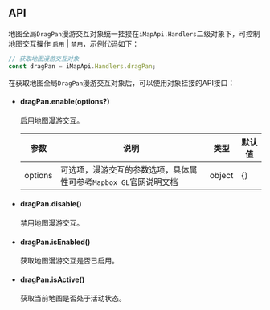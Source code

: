 ## API

地图全局`DragPan`漫游交互对象统一挂接在`iMapApi.Handlers`二级对象下，可控制地图交互操作 `启用` | `禁用`，示例代码如下：

```javascript
// 获取地图漫游交互对象
const dragPan = iMapApi.Handlers.dragPan;
```

在获取地图全局`DragPan`漫游交互对象后，可以使用对象挂接的API接口：

- #### dragPan.enable(options?)
	启用地图漫游交互。

	| 参数 | 说明 | 类型 | 默认值 |
	| --- | --- | --- | --- |
	| options | 可选项，漫游交互的参数选项，具体属性可参考`Mapbox GL`官网说明文档 | object | {} |

- #### dragPan.disable()
	禁用地图漫游交互。

- #### dragPan.isEnabled()
	获取地图漫游交互是否已启用。

- #### dragPan.isActive()
	获取当前地图是否处于活动状态。
